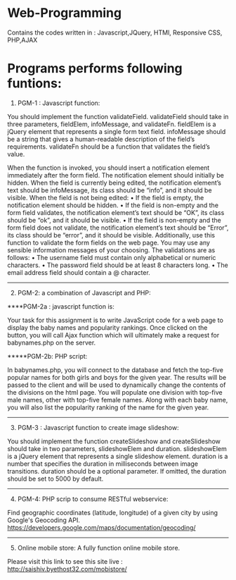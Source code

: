 # Web-Programming
Contains the codes written in : Javascript,JQuery, HTMl, Responsive CSS, PHP,AJAX

# Programs performs following funtions:

1) PGM-1 : Javascript function:

You should implement the function validateField. validateField should take in three parameters, fieldElem, infoMessage, and validateFn. 
fieldElem is a jQuery element that represents a single form text field. infoMessage should be a string that gives a human-readable description of the field’s requirements. validateFn should be a function that validates the field’s value.

When the function is invoked, you should insert a <span> notification element immediately after the form field. The notification element should initially be hidden.
When the field is currently being edited, the notification element’s text should be infoMessage, its class should be “info”, and it should be visible.
When the field is not being edited:
•	If the field is empty, the notification element should be hidden.
•	If the field is non-empty and the form field validates, the notification element’s text should be “OK”, its class should be “ok”, and it should be visible.
•	If the field is non-empty and the form field does not validate, the notification element’s text should be “Error”, its class should be “error”, and it should be visible.
Additionally, use this function to validate the form fields on the web page. You may use any sensible information messages of your choosing. The validations are as follows:
•	The username field must contain only alphabetical or numeric characters.
•	The password field should be at least 8 characters long.
•	The email address field should contain a @ character.

-----------------------------------------------------------------------------------------------------------------------------

2) PGM-2: a combination of Javascript and PHP:

****PGM-2a : javascript function is:

Your task for this assignment is to write JavaScript code for a web page to display the baby names and popularity rankings. 
Once clicked on the button, you will call Ajax function which will ultimately make a request for babynames.php on the server.

*****PGM-2b: PHP script:

In babynames.php, you will connect to the database and fetch the top-five popular names for both girls and boys for the given year. 
The results will be passed to the client and will be used to dynamically change the contents of the divisions on the html page. You will populate one division with top-five male names, other with top-five female names. Along with each baby name, you will also list the popularity ranking of the name for the given year.

-----------------------------------------------------------------------------------------------------------------------------

3) PGM-3 : Javascript function to create image slideshow:

You should implement the function createSlideshow and createSlideshow should take in two parameters, slideshowElem and duration. slideshowElem  is a jQuery element that represents a single slideshow element. duration is a number that specifies the duration in milliseconds between image transitions. duration should be a optional parameter. If omitted, the duration should be set to 5000 by default.

-----------------------------------------------------------------------------------------------------------------------------

4) PGM-4: PHP scrip to consume RESTful webservice:

Find geographic coordinates (latitude, longitude) of a given city by using Google's Geocoding API.  
https://developers.google.com/maps/documentation/geocoding/

---------------------------------------------------------------------------------------------------------------------------

5) Online mobile store: A fully function online mobile store.

Please visit this link to see this site live : http://saishiv.byethost32.com/mobistore/ 

